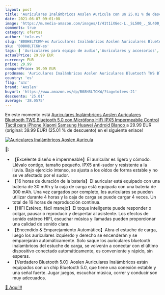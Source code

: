 ```yaml
---
layout: post
title: 'Auriculares Inalámbricos Aoslen Auricula con un 25.01 % de descuento'
date: 2021-06-07 09:01:08
image: 'https://m.media-amazon.com/images/I/41t1iXGec-L._SL500_._SL400_.jpg'
comments: true
category: ofertas
author: 'tole.es'
slug: 'B08H8LTCKW-es Auriculares Inalámbricos Aoslen Auriculares Bluetooth TWS...'
sku: 'B08H8LTCKW-es'
tags: [ 'Auriculares para equipo de audio','Auriculares y accesorios','Electrónica','aoslen','iphone', ]
actualPrice: 29.99 EUR
currency: EUR
price: 29.99
comparePrice: 39.99 EUR
prodname: 'Auriculares Inalámbricos Aoslen Auriculares Bluetooth TWS Bluetooth 5.0 con Micrófono HiFi IPX5 Impermeabile Control Táctil para iPhone Xiaomi Samsung Huawei Android Blanco '
country: 'es'
flag: '🇪🇸'
brand: 'Aoslen'
buyurl: 'https://www.amazon.es/dp/B08H8LTCKW/?tag=tolees-21'
descuento: '25.01'
average: '28.0575'
---
```


En este momento está [Auriculares Inalámbricos Aoslen Auriculares Bluetooth TWS Bluetooth 5.0 con Micrófono HiFi IPX5 Impermeabile Control Táctil para iPhone Xiaomi Samsung Huawei Android Blanco ](https://www.amazon.es/dp/B08H8LTCKW/?tag=tolees-21) a 29.99 EUR (original: 39.99 EUR) (25.01 %  de descuento) en el siguiente enlace!

[![Auriculares Inalámbricos Aoslen Auricula](https://m.media-amazon.com/images/I/41t1iXGec-L._SL500_._SL400_.jpg)](https://www.amazon.es/dp/B08H8LTCKW/?tag=tolees-21)

🔎:

- 【Excelente diseño e impermeable】El auricular es ligero y cómodo. Llévalo contigo, tamaño pequeño. IPX5 anti-sudor y resistente a la lluvia. Bajo ejercicio intenso, se ajusta a los oídos de forma estable y no se ve afectado por el sudor.
- 【16 horas de duración de la batería】El auricular está equipado con una batería de 30 mAh y la caja de carga está equipada con una batería de 300 mAh. Una vez cargados por completo, los auriculares se pueden utilizar durante 4 horas y la caja de carga se puede cargar 4 veces. Un total de 16 horas de reproducción continua.
- 【HIFI Estéreo, fácil manejo】El toque inteligente puede responder o colgar, pausar o reproducir y despertar al asistente. Los efectos de sonido estéreo HIFI, escuchar música y llamadas pueden proporcionar una calidad de sonido clara.
- 【Encendido & Emparejamiento Automático】Abra el estuche de carga, luego los auriculares izquierdo y derecho se encenderán y se emparejarán automáticamente. Solo saque los auriculares bluetooth inalambricos del estuche de carga, se volverán a conectar con el último dispositivo conectado automáticamente, es conveniente y rápido, sin esperas.
- 【Verdadero Bluetooth 5.0】Aoslen Auriculares Inalámbricos están equipados con un chip Bluetooth 5.0, que tiene una conexión estable y una señal fuerte. Jugar juegos, escuchar música, correr y conducir son muy adecuados.

[🛒 Aquí!!!](https://www.amazon.es/dp/B08H8LTCKW/?tag=tolees-21)
